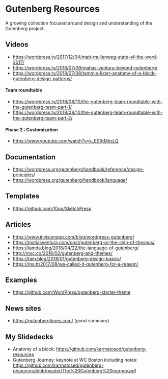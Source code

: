 # Gutenberg Resources
A growing collection focused around design and understanding of the Gutenberg project.

## Videos
- https://wordpress.tv/2017/12/04/matt-mullenweg-state-of-the-word-2017/
- https://wordpress.tv/2018/07/09/matias-ventura-beyond-gutenberg/
- https://wordpress.tv/2018/07/08/tammie-lister-anatomy-of-a-block-gutenberg-design-patterns/

#### Team roundtable
- https://wordpress.tv/2018/08/10/the-gutenberg-team-roundtable-with-the-gutenberg-team-part-1/
- https://wordpress.tv/2018/08/10/the-gutenberg-team-roundtable-with-the-gutenberg-team-part-2/

#### Phase 2 : Customization
- https://www.youtube.com/watch?v=k_ESRtMksLQ

## Documentation
- https://wordpress.org/gutenberg/handbook/reference/design-principles/
- https://wordpress.org/gutenberg/handbook/language/

## Templates
- https://github.com/10up/SketchPress

## Articles
- https://www.invisionapp.com/blog/wordpress-gutenberg/
- https://matiasventura.com/post/gutenberg-or-the-ship-of-theseus/
- https://lamda.blog/2018/04/22/the-language-of-gutenberg/
- http://moc.co/2018/02/gutenberg-and-themes/
- https://tam.blog/2018/01/gutenberg-design-basics/
- https://ma.tt/2017/08/we-called-it-gutenberg-for-a-reason/

## Examples
- https://github.com/WordPress/gutenberg-starter-theme

## News sites
- https://gutenbergtimes.com/ (good summary)

## My Slidedecks
- Anatomy of a block: https://github.com/karmatosed/gutenberg-resources
- Gutenberg Journey: keynote at WC Boston including notes: https://github.com/karmatosed/gutenberg-resources/blob/master/The%20Gutenberg%20journey.pdf
